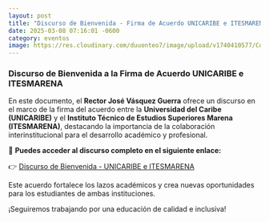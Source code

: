 ```yaml
---
layout: post
title: "Discurso de Bienvenida - Firma de Acuerdo UNICARIBE e ITESMARENA"
date: 2025-03-08 07:16:01 -0600
category: eventos
image: https://res.cloudinary.com/duuonteo7/image/upload/v1740410577/Convenio%20UNICARIBE/1.jpg
---
```

### Discurso de Bienvenida a la Firma de Acuerdo UNICARIBE e ITESMARENA

En este documento, el **Rector José Vásquez Guerra** ofrece un discurso en el marco de la firma del acuerdo entre la **Universidad del Caribe (UNICARIBE)** y el **Instituto Técnico de Estudios Superiores Marena (ITESMARENA)**, destacando la importancia de la colaboración interinstitucional para el desarrollo académico y profesional.

📄 **Puedes acceder al discurso completo en el siguiente enlace:**

👉 [Discurso de Bienvenida - UNICARIBE e ITESMARENA](https://res.cloudinary.com/duuonteo7/image/upload/v1741531480/Diamujer/Discurso_de_Bienvenida_a_la_Firma_de_Acuerdo_UNICARIBE_e_ITESMARENA_de_Jos%C3%A9_V%C3%A1squez_Guerra_Rector.pdf)

Este acuerdo fortalece los lazos académicos y crea nuevas oportunidades para los estudiantes de ambas instituciones.

¡Seguiremos trabajando por una educación de calidad e inclusiva!